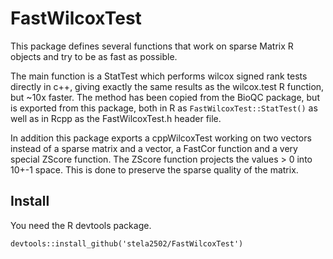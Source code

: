 # FastWilcoxTest

This package defines several functions that work on sparse Matrix R objects and try to be as fast as possible.

The main function is a StatTest which performs wilcox signed rank tests directly in c++, giving exactly the same results as the wilcox.test R function, but ~10x faster. The method has been copied from the BioQC package, but is exported from this package, both in R as ```FastWilcoxTest::StatTest()``` as well as in Rcpp as the FastWilcoxTest.h header file.

In addition this package exports a cppWilcoxTest working on two vectors instead of a sparse matrix and a vector, a FastCor function and a very special ZScore function. The ZScore function projects the values > 0 into 10+-1 space. This is done to preserve the sparse quality of the matrix.

## Install

You need the R devtools package.

```
devtools::install_github('stela2502/FastWilcoxTest')
```


